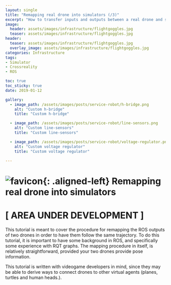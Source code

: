 ```yaml
---
layout: single
title: "Remapping real drone into simulators (/3)"
excerpt: "How to transfer inputs and outputs between a real drone and simulators."
image:
  header: assets/images/infrastructure/flightgoggles.jpg
  teaser: assets/images/infrastructure/flightgoggles.jpg
header:
  teaser: assets/images/infrastructure/flightgoggles.jpg
  overlay_image: assets/images/infrastructure/flightgoggles.jpg
categories: Infrastructure
tags:
- Simulator
- Crossreality
- ROS

toc: true
toc_sticky: true
date: 2019-01-12

gallery:
  - image_path: /assets/images/posts/service-robot/h-bridge.png
    alt: "Custom h-bridge"
    title: "Custom h-bridge"

  - image_path: /assets/images/posts/service-robot/line-sensors.png
    alt: "Custom line-sensors"
    title: "Custom line-sensors"

  - image_path: /assets/images/posts/service-robot/voltage-regulator.png
    alt: "Custom voltage regulator"
    title: "Custom voltage regulator"

---
```


# ![favicon](/assets/images/favicon.ico){: .aligned-left} Remapping real drone into simulators

# [ AREA UNDER DEVELOPMENT ]

This tutorial is meant to cover the procedure for remapping the ROS outputs of two drones in order to have them follow the same trajectory. To do this tutorial, it is important to have some background in ROS, and specifically some experience with RQT graphs. The mapping procedure in itself, is relatively straightforward, provided your two drones provide pose information.

This tutorial is written with videogame developers in mind, since they may be able to derive ways to connect drones to other virtual agents (planes, turtles and human heads.).
